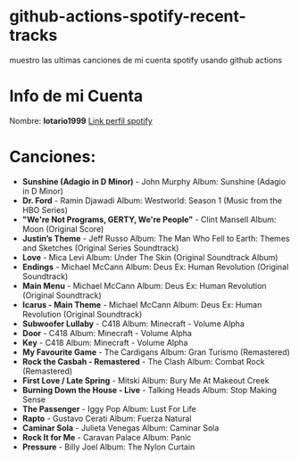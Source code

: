 # github-actions-spotify-recent-tracks
muestro las ultimas canciones de mi cuenta spotify usando github actions
# Info de mi Cuenta
Nombre: **lotario1999**
[Link perfil spotify](https://open.spotify.com/user/lotario1999)
# Canciones:

- **Sunshine (Adagio in D Minor)** - John Murphy Album: Sunshine (Adagio in D Minor)
- **Dr. Ford** - Ramin Djawadi Album: Westworld: Season 1 (Music from the HBO Series)
- **"We're Not Programs, GERTY, We're People"** - Clint Mansell Album: Moon (Original Score)
- **Justin’s Theme** - Jeff Russo Album: The Man Who Fell to Earth: Themes and Sketches (Original Series Soundtrack)
- **Love** - Mica Levi Album: Under The Skin (Original Soundtrack Album)
- **Endings** - Michael McCann Album: Deus Ex: Human Revolution (Original Soundtrack)
- **Main Menu** - Michael McCann Album: Deus Ex: Human Revolution (Original Soundtrack)
- **Icarus - Main Theme** - Michael McCann Album: Deus Ex: Human Revolution (Original Soundtrack)
- **Subwoofer Lullaby** - C418 Album: Minecraft - Volume Alpha
- **Door** - C418 Album: Minecraft - Volume Alpha
- **Key** - C418 Album: Minecraft - Volume Alpha
- **My Favourite Game** - The Cardigans Album: Gran Turismo (Remastered)
- **Rock the Casbah - Remastered** - The Clash Album: Combat Rock (Remastered)
- **First Love / Late Spring** - Mitski Album: Bury Me At Makeout Creek
- **Burning Down the House - Live** - Talking Heads Album: Stop Making Sense
- **The Passenger** - Iggy Pop Album: Lust For Life
- **Rapto** - Gustavo Cerati Album: Fuerza Natural
- **Caminar Sola** - Julieta Venegas Album: Caminar Sola
- **Rock It for Me** - Caravan Palace Album: Panic
- **Pressure** - Billy Joel Album: The Nylon Curtain
